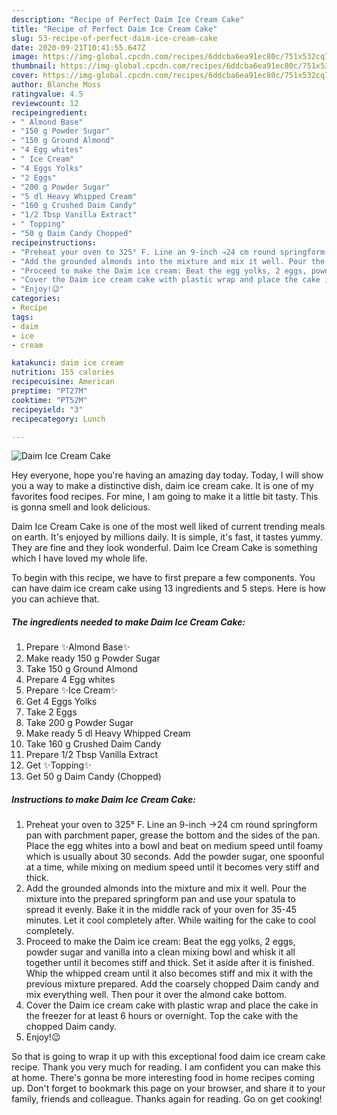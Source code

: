 ```yaml
---
description: "Recipe of Perfect Daim Ice Cream Cake"
title: "Recipe of Perfect Daim Ice Cream Cake"
slug: 53-recipe-of-perfect-daim-ice-cream-cake
date: 2020-09-21T10:41:55.647Z
image: https://img-global.cpcdn.com/recipes/6ddcba6ea91ec80c/751x532cq70/daim-ice-cream-cake-recipe-main-photo.jpg
thumbnail: https://img-global.cpcdn.com/recipes/6ddcba6ea91ec80c/751x532cq70/daim-ice-cream-cake-recipe-main-photo.jpg
cover: https://img-global.cpcdn.com/recipes/6ddcba6ea91ec80c/751x532cq70/daim-ice-cream-cake-recipe-main-photo.jpg
author: Blanche Moss
ratingvalue: 4.5
reviewcount: 12
recipeingredient:
- " Almond Base"
- "150 g Powder Sugar"
- "150 g Ground Almond"
- "4 Egg whites"
- " Ice Cream"
- "4 Eggs Yolks"
- "2 Eggs"
- "200 g Powder Sugar"
- "5 dl Heavy Whipped Cream"
- "160 g Crushed Daim Candy"
- "1/2 Tbsp Vanilla Extract"
- " Topping"
- "50 g Daim Candy Chopped"
recipeinstructions:
- "Preheat your oven to 325° F. Line an 9-inch →24 cm round springform pan with parchment paper, grease the bottom and the sides of the pan. Place the egg whites into a bowl and beat on medium speed until foamy which is usually about 30 seconds. Add the powder sugar, one spoonful at a time, while mixing on medium speed until it becomes very stiff and thick."
- "Add the grounded almonds into the mixture and mix it well. Pour the mixture into the prepared springform pan and use your spatula to spread it evenly. Bake it in the middle rack of your oven for 35-45 minutes. Let it cool completely after. While waiting for the cake to cool completely."
- "Proceed to make the Daim ice cream: Beat the egg yolks, 2 eggs, powder sugar and vanilla into a clean mixing bowl and whisk it all together until it becomes stiff and thick. Set it aside after it is finished. Whip the whipped cream until it also becomes stiff and mix it with the previous mixture prepared. Add the coarsely chopped Daim candy and mix everything well. Then pour it over the almond cake bottom."
- "Cover the Daim ice cream cake with plastic wrap and place the cake in the freezer for at least 6 hours or overnight. Top the cake with the chopped Daim candy."
- "Enjoy!😉"
categories:
- Recipe
tags:
- daim
- ice
- cream

katakunci: daim ice cream 
nutrition: 155 calories
recipecuisine: American
preptime: "PT27M"
cooktime: "PT52M"
recipeyield: "3"
recipecategory: Lunch

---
```



![Daim Ice Cream Cake](https://img-global.cpcdn.com/recipes/6ddcba6ea91ec80c/751x532cq70/daim-ice-cream-cake-recipe-main-photo.jpg)

Hey everyone, hope you're having an amazing day today. Today, I will show you a way to make a distinctive dish, daim ice cream cake. It is one of my favorites food recipes. For mine, I am going to make it a little bit tasty. This is gonna smell and look delicious.



Daim Ice Cream Cake is one of the most well liked of current trending meals on earth. It's enjoyed by millions daily. It is simple, it's fast, it tastes yummy. They are fine and they look wonderful. Daim Ice Cream Cake is something which I have loved my whole life.


To begin with this recipe, we have to first prepare a few components. You can have daim ice cream cake using 13 ingredients and 5 steps. Here is how you can achieve that.

<!--inarticleads1-->

##### The ingredients needed to make Daim Ice Cream Cake:

1. Prepare  ✨Almond Base✨
1. Make ready 150 g Powder Sugar
1. Take 150 g Ground Almond
1. Prepare 4 Egg whites
1. Prepare  ✨Ice Cream✨
1. Get 4 Eggs Yolks
1. Take 2 Eggs
1. Take 200 g Powder Sugar
1. Make ready 5 dl Heavy Whipped Cream
1. Take 160 g Crushed Daim Candy
1. Prepare 1/2 Tbsp Vanilla Extract
1. Get  ✨Topping✨
1. Get 50 g Daim Candy (Chopped)




<!--inarticleads2-->

##### Instructions to make Daim Ice Cream Cake:

1. Preheat your oven to 325° F. Line an 9-inch →24 cm round springform pan with parchment paper, grease the bottom and the sides of the pan. Place the egg whites into a bowl and beat on medium speed until foamy which is usually about 30 seconds. Add the powder sugar, one spoonful at a time, while mixing on medium speed until it becomes very stiff and thick.
1. Add the grounded almonds into the mixture and mix it well. Pour the mixture into the prepared springform pan and use your spatula to spread it evenly. Bake it in the middle rack of your oven for 35-45 minutes. Let it cool completely after. While waiting for the cake to cool completely.
1. Proceed to make the Daim ice cream: Beat the egg yolks, 2 eggs, powder sugar and vanilla into a clean mixing bowl and whisk it all together until it becomes stiff and thick. Set it aside after it is finished. Whip the whipped cream until it also becomes stiff and mix it with the previous mixture prepared. Add the coarsely chopped Daim candy and mix everything well. Then pour it over the almond cake bottom.
1. Cover the Daim ice cream cake with plastic wrap and place the cake in the freezer for at least 6 hours or overnight. Top the cake with the chopped Daim candy.
1. Enjoy!😉




So that is going to wrap it up with this exceptional food daim ice cream cake recipe. Thank you very much for reading. I am confident you can make this at home. There's gonna be more interesting food in home recipes coming up. Don't forget to bookmark this page on your browser, and share it to your family, friends and colleague. Thanks again for reading. Go on get cooking!
